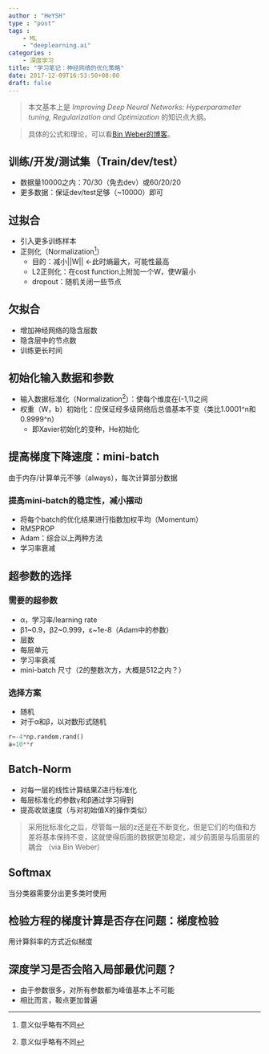 ```yaml
---
author : "HeYSH"
type : "post"
tags :
    - ML
    - "deeplearning.ai"
categories :
    - 深度学习
title: "学习笔记：神经网络的优化策略"
date: 2017-12-09T16:53:50+08:00
draft: false
---
```




> 本文基本上是 *Improving Deep Neural Networks: Hyperparameter tuning, Regularization and Optimization* 的知识点大纲。

>具体的公式和理论，可以看[Bin Weber的博客](http://binweber.top/tags/ML/)。

## 训练/开发/测试集（Train/dev/test）
- 数据量10000之内：70/30（免去dev）或60/20/20
- 更多数据：保证dev/test足够（~10000）即可

## 过拟合
- 引入更多训练样本
- 正则化（Normalization[^1]）
    - 目的：减小||W|| ←此时熵最大，可能性最高
    - L2正则化：在cost function上附加一个W，使W最小
    - dropout：随机关闭一些节点

## 欠拟合
- 增加神经网络的隐含层数
- 隐含层中的节点数
- 训练更长时间

## 初始化输入数据和参数
- 输入数据标准化（Normalization[^1]）：使每个维度在(-1,1)之间
- 权重（W，b）初始化：应保证经多级网络后总值基本不变（类比1.0001^n和0.9999^n）
    - 即Xavier初始化的变种，He初始化

## 提高梯度下降速度：mini-batch
由于内存/计算单元不够（always），每次计算部分数据
### 提高mini-batch的稳定性，减小摆动
- 将每个batch的优化结果进行指数加权平均（Momentum）
- RMSPROP
- Adam：综合以上两种方法
- 学习率衰减

## 超参数的选择
### 需要的超参数
- α，学习率/learning rate
- β1~0.9，β2~0.999，ε~1e-8（Adam中的参数）
- 层数
- 每层单元
- 学习率衰减
- mini-batch 尺寸（2的整数次方，大概是512之内？）

### 选择方案
- 随机
- 对于α和β，以对数形式随机

```python
r=-4*np.random.rand()
a=10**r
```

## Batch-Norm
- 对每一层的线性计算结果Z进行标准化
- 每层标准化的参数γ和β通过学习得到
- 提高收敛速度（与对初始值X的操作类似）

> 采用批标准化之后，尽管每一层的z还是在不断变化，但是它们的均值和方差将基本保持不变，这就使得后面的数据更加稳定，减少前面层与后面层的耦合 （via Bin Weber）

## Softmax
当分类器需要分出更多类时使用

## 检验方程的梯度计算是否存在问题：梯度检验
用计算斜率的方式近似梯度

## 深度学习是否会陷入局部最优问题？
- 由于参数很多，对所有参数都为峰值基本上不可能
- 相比而言，鞍点更加普遍

[^1]: 意义似乎略有不同
